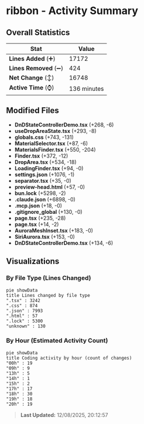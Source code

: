 # ribbon - Activity Summary 

## Overall Statistics

| Stat                   | Value                                                             |
| ---------------------- | ----------------------------------------------------------------- |
| **Lines Added** (➕)   | 17172                                          |
| **Lines Removed** (➖) | 424                                        |
| **Net Change** (↕)    | 16748                |
| **Active Time** (⌚)   | 136 minutes |


## Modified Files
- **DnDStateControllerDemo.tsx** (+268, -6)
- **useDropAreaState.tsx** (+293, -8)
- **globals.css** (+743, -131)
- **MaterialSelector.tsx** (+87, -6)
- **MaterialsFinder.tsx** (+550, -204)
- **Finder.tsx** (+372, -12)
- **DropArea.tsx** (+534, -18)
- **LoadingFinder.tsx** (+94, -0)
- **settings.json** (+1076, -1)
- **separator.tsx** (+35, -0)
- **preview-head.html** (+57, -0)
- **bun.lock** (+5298, -2)
- **.claude.json** (+6898, -0)
- **.mcp.json** (+18, -0)
- **.gitignore_global** (+130, -0)
- **page.tsx** (+235, -28)
- **page.tsx** (+14, -2)
- **AuroraMeshInset.tsx** (+183, -0)
- **SiriAurora.tsx** (+153, -0)
- **DnDStateControllerDemo.tsx** (+134, -6)

## Visualizations

### By File Type (Lines Changed)

```mermaid
pie showData
title Lines changed by file type
".tsx" : 3242
".css" : 874
".json" : 7993
".html" : 57
".lock" : 5300
"unknown" : 130
```

### By Hour (Estimated Activity Count)

```mermaid
pie showData
title Coding activity by hour (count of changes)
"00h" : 19
"09h" : 9
"13h" : 5
"14h" : 1
"15h" : 2
"17h" : 17
"18h" : 30
"19h" : 18
"20h" : 19
```


> **Last Updated:** 12/08/2025, 20:12:57